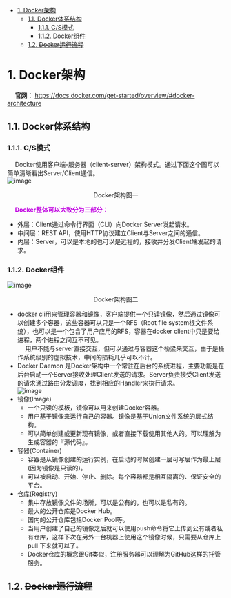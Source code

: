 
<!-- TOC -->

- [1. Docker架构](#1-docker架构)
    - [1.1. Docker体系结构](#11-docker体系结构)
        - [1.1.1. C/S模式](#111-cs模式)
        - [1.1.2. Docker组件](#112-docker组件)
    - [1.2. ~~Docker运行流程~~](#12-docker运行流程)

<!-- /TOC -->

# 1. Docker架构
&emsp; **官网：** https://docs.docker.com/get-started/overview/#docker-architecture  

## 1.1. Docker体系结构  
<!-- 
https://mp.weixin.qq.com/s/RvURRnoSFPywtR8Af7IZ-g
-->

<!-- 
Docker 客户端只需要向 Docker 服务器或守护进程发出请求，服务器或守护进程将完成所有工作并返回结果。  
Docker 提供了一个命令行工具和一整套 RESTful API。可以在同一台宿主机上运行 Docker 守护进程和客户端，也可以从本地的 Docker 客户端连接到运行在另一台宿主机上的远程 Docker 守护进程。Docker 以 root 权限运行它的守护进程，来处理普通用户无法完成的操作(如挂载文件系统)。Docker 程序是 Docker 守护进程的客户端程序，同样也需要以 root 身份运行。  
-->
<!-- 
![image](http://182.92.69.8:8081/img/devops/docker/docker-18.png)  

* distribution 负责与docker registry交互，上传镜像以及管理registry有关的源数据
* registry负责docker registry有关的身份认证、镜像查找、镜像验证以及管理registry mirror等交互操作
* image 负责与镜像源数据有关的存储、查找，镜像层的索引、查找以及镜像tar包有关的导入、导出操作
* reference负责存储本地所有镜像的repository和tag名，并维护与镜像id之间的映射关系
* layer模块负责与镜像层和容器层源数据有关的增删改查，并负责将镜像层的增删改查映射到实际存储镜像层文件的graphdriver模块
* graghdriver是所有与容器镜像相关操作的执行者
-->
### 1.1.1. C/S模式
&emsp; Docker使用客户端-服务器（client-server）架构模式。通过下面这个图可以简单清晰看出Server/Client通信。  
![image](http://182.92.69.8:8081/img/devops/docker/docker-45.png)  
<center>Docker架构图一</center>  

&emsp; **<font color = "clime">Docker整体可以大致分为三部分：</font>**

* 外层：Client通过命令行界面（CLI）向Docker Server发起请求。
* 中间层：REST API，使用HTTP协议建立Client与Server之间的通信。
* 内层：Server，可以是本地的也可以是远程的，接收并分发Client端发起的请求。

### 1.1.2. Docker组件
![image](http://182.92.69.8:8081/img/devops/docker/docker-16.png) 
<center>Docker架构图二</center> 

* docker cli用来管理容器和镜像，客户端提供一个只读镜像，然后通过镜像可以创建多个容器，这些容器可以只是一个RFS（Root file system根文件系统），也可以是一个包含了用户应用的RFS，容器在docker client中只是要给进程，两个进程之间互不可见。  
&emsp; 用户不能与server直接交互，但可以通过与容器这个桥梁来交互，由于是操作系统级别的虚拟技术，中间的损耗几乎可以不计。  
* Docker Daemon 是Docker架构中一个常驻在后台的系统进程，主要功能是在后台启动一个Server接收处理Client发送的请求。Server负责接受Client发送的请求通过路由分发调度，找到相应的Handler来执行请求。  
![image](http://182.92.69.8:8081/img/devops/docker/docker-46.png)  
* 镜像(Image)
    * 一个只读的模板，镜像可以用来创建Docker容器。
    * 用户基于镜像来运行自己的容器。镜像是基于Union文件系统的层式结构。
    * 可以简单创建或更新现有镜像，或者直接下载使用其他人的。可以理解为生成容器的『源代码』。
* 容器(Container)
    * 容器是从镜像创建的运行实例，在启动的时候创建一层可写层作为最上层(因为镜像是只读的)。
    * 可以被启动、开始、停止、删除。每个容器都是相互隔离的、保证安全的平台。
* 仓库(Registry)
    * 集中存放镜像文件的场所，可以是公有的，也可以是私有的。
    * 最大的公开仓库是Docker Hub。
    * 国内的公开仓库包括Docker Pool等。
    * 当用户创建了自己的镜像之后就可以使用push命令将它上传到公有或者私有仓库，这样下次在另外一台机器上使用这个镜像时候，只需要从仓库上 pull 下来就可以了。
    * Docker仓库的概念跟Git类似，注册服务器可以理解为GitHub这样的托管服务。

<!-- 
&emsp; **Docker基本概念**  
* 宿主机：运行引擎的操作系统所在服务器。  

Docker Daemon守护进程：用于接收client的请求并处理请求。  
&emsp; Docker Daemon(或者Docker 服务器)用来监听 Docker API 的请求和管理 Docker 对象，比如镜像、容器、网络和卷。默认情况 docker 客户端和 docker daemon 位于同一主机，此时 daemon 监听 /var/run/docker.sock 这个 Unix 套接字文件，来获取来自客户端的 Docker 请求。当然通过配置，也可以借助网络来实现 Docker Client 和 daemon 之间的通信，默认非 TLS 端口为 2375，TLS 默认端口为 2376。  
-->

## 1.2. ~~Docker运行流程~~  
<!-- 
https://blog.csdn.net/qq_20817327/article/details/108627035
-->
